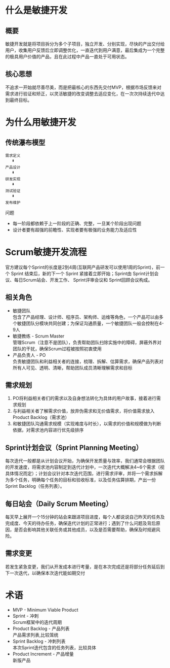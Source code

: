 ﻿# 什么是敏捷开发
## 概要
敏捷开发就是将项目拆分为多个子项目，独立开发、分别实现，尽快的产出交付给用户，收集用户反馈后立即调整优化，一直迭代到用户满意，最后集成为一个完整的极具用户价值的产品，且在此过程中产品一直处于可用状态。  

## 核心思想
不追求一开始就尽善尽美，而是把最核心的东西先交付MVP，根据市场反馈来对需求进行验证和矫正，以灵活敏捷的改变调整去适应变化，在一次次持续迭代中达到最终目标。  

# 为什么用敏捷开发
## 传统瀑布模型
```
需求定义  
   🢛  
产品设计  
   🢛  
研发实现  
   🢛  
测试验证  
   🢛  
发布维护  
```
问题
- 每一阶段都依赖于上一阶段的正确、完整，一旦某个阶段出现问题  
- 设计者要有超强的前瞻性、实现者要有极强的业务能力及适应性  

# Scrum敏捷开发流程  
官方建议每个Sprint的长度是2到4周(互联网产品研发可以使用1周的Sprint)，前一个 Sprint 结束后，新的下一个 Sprint 紧接着立即开始；Sprint由 Sprint计划会议、每日Scrum站会、开发工作、 Sprint评审会议和 Sprint回顾会议构成。  

## 相关角色
- 敏捷团队  
  包含了产品经理、设计师、程序员、架构师、运维等角色，一个产品可以由多个敏捷团队分模块共同创建；为保证沟通质量，一个敏捷团队一般会控制在4-9人  
- 敏捷教练 - Scrum Master  
  管理Scrum（注意不是团队），负责帮助团队扫除实施中的障碍，屏蔽外界对团队的干扰，确保Scrum过程被按照初衷使用  
- 产品负责人 - PO  
  负责敏捷团队和利益相关者的连接，梳理、拆解、估算需求，确保产品列表对所有人可见、透明、清晰，帮助团队成员清晰理解需求和目标  

## 需求规划  
1. PO将利益相关者们的需求以及自身想法转化为具体的用户故事，接着进行需求规划  
2. 与利益相关者了解需求价值，放弃伪需求和无价值需求，将价值需求放入Product Backlog（需求池）  
3. 和敏捷团队沟通需求规模（实现难度与时长），以需求的价值和规模做为判断依据，对需求池内容进行优先级排序  

## Sprint计划会议（Sprint Planning Meeting）
每次迭代一般都是从计划会议开始，为确保开发质量与效率，我们通常会根据团队的开发速度，将需求池内容制定到迭代计划中，一次迭代大概解决4~6个需求（视具体情况而定）；计划会议针对本次迭代范围，进行需求评审，并将一个需求拆解为多个任务，明确每个任务的目标和验收标准，以及任务估算排期，产出一份Sprint Backlog（任务列表）。  

## 每日站会（Daily Scrum Meeting）
每天早上展开一个15分钟的站会来跟进项目进度，每个人都说说自己昨天的任务及完成度、今天的待办任务，确保迭代计划的正常进行；遇到了什么问题及背后原因，是否会影响其他关联任务或其他成员，以及是否需要帮助，确保及时规避风险。  

## 需求变更
若发生紧急变更，我们从开发成本进行考量，是在本次完成还是将部分任务延后到下一次迭代，以确保本次迭代能如期交付  



# 术语  
- MVP - Minimum Viable Product  
- Sprint - 冲刺  
  Scrum框架中的迭代周期  
- Product Backlog - 产品列表  
  产品需求列表,比较笼统  
- Sprint Backlog - 冲刺列表  
  本次Sprint迭代包含的任务列表，比较具体  
- Product Increment - 产品增量  
  新版产品  